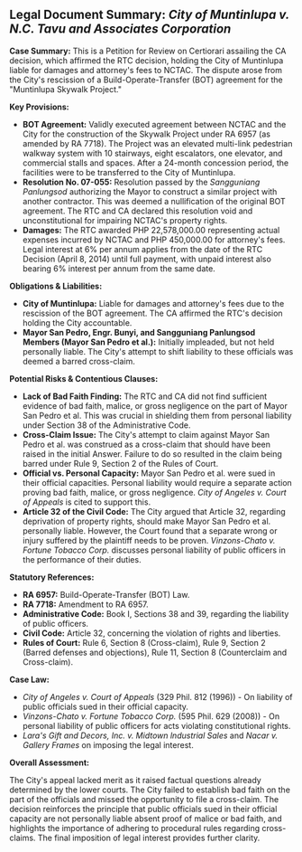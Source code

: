 ## Legal Document Summary: *City of Muntinlupa v. N.C. Tavu and Associates Corporation*

**Case Summary:** This is a Petition for Review on Certiorari assailing the CA decision, which affirmed the RTC decision, holding the City of Muntinlupa liable for damages and attorney's fees to NCTAC. The dispute arose from the City's rescission of a Build-Operate-Transfer (BOT) agreement for the "Muntinlupa Skywalk Project."

**Key Provisions:**

*   **BOT Agreement:** Validly executed agreement between NCTAC and the City for the construction of the Skywalk Project under RA 6957 (as amended by RA 7718). The Project was an elevated multi-link pedestrian walkway system with 10 stairways, eight escalators, one elevator, and commercial stalls and spaces. After a 24-month concession period, the facilities were to be transferred to the City of Muntinlupa.
*   **Resolution No. 07-055:** Resolution passed by the *Sangguniang Panlungsod* authorizing the Mayor to construct a similar project with another contractor. This was deemed a nullification of the original BOT agreement. The RTC and CA declared this resolution void and unconstitutional for impairing NCTAC's property rights.
*   **Damages:** The RTC awarded PHP 22,578,000.00 representing actual expenses incurred by NCTAC and PHP 450,000.00 for attorney's fees. Legal interest at 6% per annum applies from the date of the RTC Decision (April 8, 2014) until full payment, with unpaid interest also bearing 6% interest per annum from the same date.

**Obligations & Liabilities:**

*   **City of Muntinlupa:** Liable for damages and attorney's fees due to the rescission of the BOT agreement. The CA affirmed the RTC's decision holding the City accountable.
*   **Mayor San Pedro, Engr. Bunyi, and Sangguniang Panlungsod Members (Mayor San Pedro et al.):** Initially impleaded, but not held personally liable. The City's attempt to shift liability to these officials was deemed a barred cross-claim.

**Potential Risks & Contentious Clauses:**

*   **Lack of Bad Faith Finding:** The RTC and CA did not find sufficient evidence of bad faith, malice, or gross negligence on the part of Mayor San Pedro et al. This was crucial in shielding them from personal liability under Section 38 of the Administrative Code.
*   **Cross-Claim Issue:** The City's attempt to claim against Mayor San Pedro et al. was construed as a cross-claim that should have been raised in the initial Answer. Failure to do so resulted in the claim being barred under Rule 9, Section 2 of the Rules of Court.
*   **Official vs. Personal Capacity:** Mayor San Pedro et al. were sued in their official capacities. Personal liability would require a separate action proving bad faith, malice, or gross negligence. *City of Angeles v. Court of Appeals* is cited to support this.
*   **Article 32 of the Civil Code:** The City argued that Article 32, regarding deprivation of property rights, should make Mayor San Pedro et al. personally liable. However, the Court found that a separate wrong or injury suffered by the plaintiff needs to be proven. *Vinzons-Chato v. Fortune Tobacco Corp.* discusses personal liability of public officers in the performance of their duties.

**Statutory References:**

*   **RA 6957:** Build-Operate-Transfer (BOT) Law.
*   **RA 7718:** Amendment to RA 6957.
*   **Administrative Code:** Book I, Sections 38 and 39, regarding the liability of public officers.
*   **Civil Code:** Article 32, concerning the violation of rights and liberties.
*   **Rules of Court:** Rule 6, Section 8 (Cross-claim), Rule 9, Section 2 (Barred defenses and objections), Rule 11, Section 8 (Counterclaim and Cross-claim).

**Case Law:**

*   *City of Angeles v. Court of Appeals* (329 Phil. 812 (1996)) - On liability of public officials sued in their official capacity.
*   *Vinzons-Chato v. Fortune Tobacco Corp.* (595 Phil. 629 (2008)) - On personal liability of public officers for acts violating constitutional rights.
*   *Lara's Gift and Decors, Inc. v. Midtown lndustrial Sales* and *Nacar v. Gallery Frames* on imposing the legal interest.

**Overall Assessment:**

The City's appeal lacked merit as it raised factual questions already determined by the lower courts. The City failed to establish bad faith on the part of the officials and missed the opportunity to file a cross-claim. The decision reinforces the principle that public officials sued in their official capacity are not personally liable absent proof of malice or bad faith, and highlights the importance of adhering to procedural rules regarding cross-claims. The final imposition of legal interest provides further clarity.
